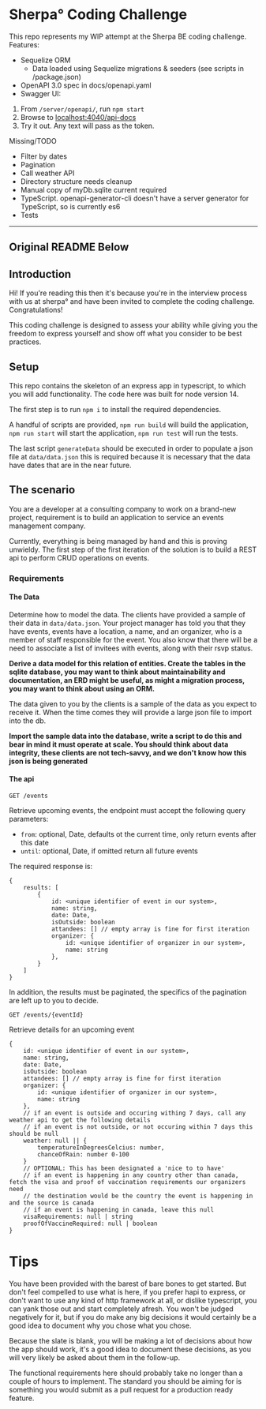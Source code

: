 # Sherpa° Coding Challenge

This repo represents my WIP attempt at the Sherpa BE coding challenge.
Features:
- Sequelize ORM
    - Data loaded using Sequelize migrations & seeders (see scripts in /package.json)
- OpenAPI 3.0 spec in docs/openapi.yaml
- Swagger UI:  
1. From `/server/openapi/`, run `npm start`
1. Browse to [localhost:4040/api-docs](http://localhost:4040/api-docs)
1. Try it out.  Any text will pass as the token.


Missing/TODO
- Filter by dates
- Pagination
- Call weather API
- Directory structure needs cleanup
- Manual copy of myDb.sqlite current required
- TypeScript. openapi-generator-cli doesn't have a server generator for TypeScript, so is currently es6
- Tests

--- 
Original README Below
---
## Introduction

Hi! If you're reading this then it's because you're in the interview process with us at sherpa° and have been invited to
complete the coding challenge. Congratulations!

This coding challenge is designed to assess your ability while giving you the freedom to express yourself and show off
what you consider to be best practices.

## Setup

This repo contains the skeleton of an express app in typescript, to which you will add functionality. The code here was
built for node version 14.

The first step is to run `npm i` to install the required dependencies.

A handful of scripts are provided, `npm run build` will build the application, `npm run start` will start the
application, `npm run test` will run the tests.

The last script `generateData` should be executed in order to populate a json file at `data/data.json` this is required
because it is necessary that the data have dates that are in the near future.

## The scenario

You are a developer at a consulting company to work on a brand-new project, requirement is to build an application to
service an events management company.

Currently, everything is being managed by hand and this is proving unwieldy. The first step of the first iteration of
the solution is to build a REST api to perform CRUD operations on events.

### Requirements

#### The Data

Determine how to model the data. The clients have provided a sample of their data in `data/data.json`. Your project
manager has told you that they have events, events have a location, a name, and an organizer, who is a member of staff
responsible for the event. You also know that there will be a need to associate a list of invitees with events, along
with their rsvp status.

**Derive a data model for this relation of entities. Create the tables in the sqlite database, you may want to think
about maintainability and documentation, an ERD might be useful, as might a migration process, you may want to think
about using an ORM.**

The data given to you by the clients is a sample of the data as you expect to receive it. When the time comes they will
provide a large json file to import into the db.

**Import the sample data into the database, write a script to do this and bear in mind it must operate at scale. You
should think about data integrity, these clients are not tech-savvy, and we don't know how this json is being generated**

#### The api

`GET /events`

Retrieve upcoming events, the endpoint must accept the following query parameters:

- `from`: optional, Date, defaults ot the current time, only return events after this date
- `until`: optional, Date, if omitted return all future events

The required response is:

```
{
    results: [
        {
            id: <unique identifier of event in our system>,
            name: string,
            date: Date,
            isOutside: boolean
            attandees: [] // empty array is fine for first iteration
            organizer: {
                id: <unique identifier of organizer in our system>,
                name: string
            },
        }
    ]
}
```

In addition, the results must be paginated, the specifics of the pagination are left up to you to decide.

`GET /events/{eventId}`

Retrieve details for an upcoming event

```
{
    id: <unique identifier of event in our system>,
    name: string,
    date: Date,
    isOutside: boolean
    attandees: [] // empty array is fine for first iteration
    organizer: {
        id: <unique identifier of organizer in our system>,
        name: string
    },
    // if an event is outside and occuring withing 7 days, call any weather api to get the following details
    // if an event is not outside, or not occuring within 7 days this should be null
    weather: null || {
        temperatureInDegreesCelcius: number,
        chanceOfRain: number 0-100
    }
    // OPTIONAL: This has been designated a 'nice to to have'
    // if an event is happening in any country other than canada, fetch the visa and proof of vaccination requirements our organizers need
    // the destination would be the country the event is happening in and the source is canada
    // if an event is happening in canada, leave this null
    visaRequirements: null | string
    proofOfVaccineRequired: null | boolean
}
```

# Tips

You have been provided with the barest of bare bones to get started. But don't feel compelled to use what is here, if you prefer hapi to express, or don't want to use any kind of http framework at all, or dislike typescript, you can yank those out and start completely afresh. You won't be judged negatively for it, but if you do make any big decisions it would certainly be a good idea to document why you chose what you chose.  

Because the slate is blank, you will be making a lot of decisions about how the app should work, it's a good idea to document these decisions, as you will very likely be asked about them in the follow-up.

The functional requirements here should probably take no longer than a couple of hours to implement. The standard you should be aiming for is something you would submit as a pull request for a production ready feature.
